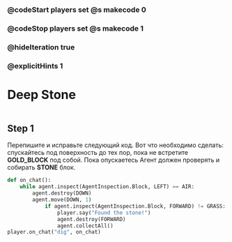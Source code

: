 ### @codeStart players set @s makecode 0
### @codeStop players set @s makecode 1

### @hideIteration true 
### @explicitHints 1


# Deep Stone 
```python
```
## Step 1
Перепишите и исправьте следующий код. Вот что необходимо сделать:
спускайтесь под поверхность до тех пор, пока не встретите **GOLD_BLOCK** под собой. Пока опускаетесь Агент должен проверять и собирать **STONE** блок.

```python
def on_chat():
    while agent.inspect(AgentInspection.Block, LEFT) == AIR:
        agent.destroy(DOWN)
        agent.move(DOWN, 1)
            if agent.inspect(AgentInspection.Block, FORWARD) != GRASS:
                player.say("Found the stone!")
                agent.destroy(FORWARD)
                agent.collectAll()
player.on_chat("dig", on_chat)
```


